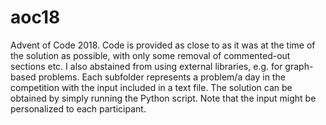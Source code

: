 # aoc18
Advent of Code 2018. Code is provided as close to as it was at the time of the solution as possible, with only some removal of commented-out sections etc. I also abstained from using external libraries, e.g. for graph-based problems. Each subfolder represents a problem/a day in the competition with the input included in a text file. The solution can be obtained by simply running the Python script. Note that the input might be personalized to each participant.
